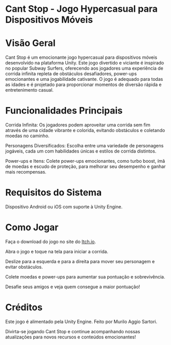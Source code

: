 # Cant Stop - Jogo Hypercasual para Dispositivos Móveis
# Visão Geral
Cant Stop é um emocionante jogo hypercasual para dispositivos móveis desenvolvido na plataforma Unity. Este jogo divertido e viciante é inspirado no popular Subway Surfers, oferecendo aos jogadores uma experiência de corrida infinita repleta de obstáculos desafiadores, power-ups emocionantes e uma jogabilidade cativante. O jogo é adequado para todas as idades e é projetado para proporcionar momentos de diversão rápida e entretenimento casual.

# Funcionalidades Principais
Corrida Infinita: Os jogadores podem aproveitar uma corrida sem fim através de uma cidade vibrante e colorida, evitando obstáculos e coletando moedas no caminho.

Personagens Diversificados: Escolha entre uma variedade de personagens jogáveis, cada um com habilidades únicas e estilos de corrida distintos.

Power-ups e Itens: Colete power-ups emocionantes, como turbo boost, ímã de moedas e escudo de proteção, para melhorar seu desempenho e ganhar mais recompensas.

# Requisitos do Sistema
Dispositivo Android ou iOS com suporte à Unity Engine.
# Como Jogar
Faça o download do jogo no site do [Itch.io]([https://libgdx.com/dev/](https://murilosarz.itch.io/cant-stop)).

Abra o jogo e toque na tela para iniciar a corrida.

Deslize para a esquerda e para a direita para mover seu personagem e evitar obstáculos.

Colete moedas e power-ups para aumentar sua pontuação e sobrevivência.

Desafie seus amigos e veja quem consegue a maior pontuação!

# Créditos
Este jogo é alimentado pela Unity Engine. Feito por Murilo Aggio Sartori.

Divirta-se jogando Cant Stop e continue acompanhando nossas atualizações para novos recursos e conteúdos emocionantes!
